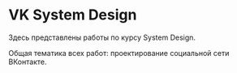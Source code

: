 # VK System Design

Здесь представлены работы по курсу System Design.

Общая тематика всех работ: проектирование социальной сети ВКонтакте.